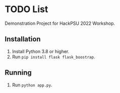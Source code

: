 # TODO List

Demonstration Project for HackPSU 2022 Workshop.

## Installation

1. Install Python 3.8 or higher.
2. Run `pip install flask flask_boostrap`.

## Running

1. Run `python app.py`.
